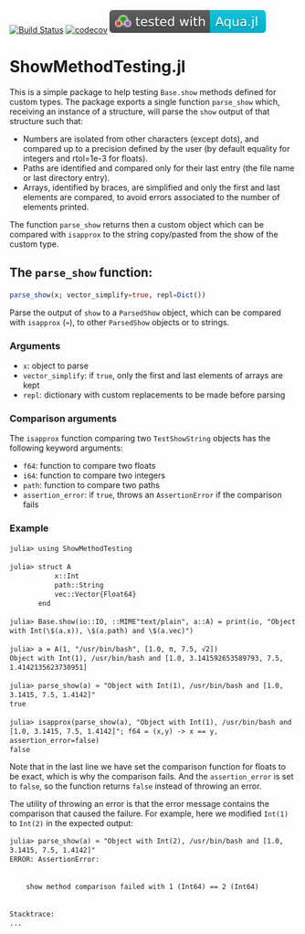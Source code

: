 [![Build Status](https://github.com/m3g/ShowMethodTesting.jl/actions/workflows/CI.yml/badge.svg?branch=main)](https://github.com/m3g/ShowMethodTesting.jl/actions/workflows/CI.yml?query=branch%3Amain)
[![codecov](https://codecov.io/gh/m3g/ShowMethodTesting.jl/branch/main/graph/badge.svg)](https://codecov.io/gh/m3g/ShowMethodTesting.jl)
[![Aqua QA](https://raw.githubusercontent.com/JuliaTesting/Aqua.jl/master/badge.svg)](https://github.com/JuliaTesting/Aqua.jl)

# ShowMethodTesting.jl

This is a simple package to help testing `Base.show` methods defined for custom types. The package
exports a single function `parse_show` which, receiving an instance of a structure, will parse the
`show` output of that structure such that:

- Numbers are isolated from other characters (except dots), and compared up to a precision defined 
  by the user (by default equality for integers and rtol=1e-3 for floats).
- Paths are identified and compared only for their last entry (the file name or last directory entry).
- Arrays, identified by braces, are simplified and only the first and last elements are compared, to avoid errors associated
  to the number of elements printed. 

The function `parse_show` returns then a custom object which can be compared with `isapprox` to 
the string copy/pasted from the show of the custom type.

## The `parse_show` function:

```julia
parse_show(x; vector_simplify=true, repl=Dict())
```

Parse the output of `show` to a `ParsedShow` object, which can be compared with `isapprox` (`≈`),
to other `ParsedShow` objects or to strings. 

### Arguments

- `x`: object to parse
- `vector_simplify`: if `true`, only the first and last elements of arrays are kept
- `repl`: dictionary with custom replacements to be made before parsing

### Comparison arguments

The `isapprox` function comparing two `TestShowString` objects has the following keyword arguments:

- `f64`: function to compare two floats
- `i64`: function to compare two integers
- `path`: function to compare two paths
- `assertion_error`: if `true`, throws an `AssertionError` if the comparison fails

### Example

```julia-repl
julia> using ShowMethodTesting

julia> struct A
           x::Int
           path::String
           vec::Vector{Float64}
       end

julia> Base.show(io::IO, ::MIME"text/plain", a::A) = print(io, "Object with Int(\$(a.x)), \$(a.path) and \$(a.vec)")

julia> a = A(1, "/usr/bin/bash", [1.0, π, 7.5, √2])
Object with Int(1), /usr/bin/bash and [1.0, 3.141592653589793, 7.5, 1.4142135623730951]

julia> parse_show(a) ≈ "Object with Int(1), /usr/bin/bash and [1.0, 3.1415, 7.5, 1.4142]"
true

julia> isapprox(parse_show(a), "Object with Int(1), /usr/bin/bash and [1.0, 3.1415, 7.5, 1.4142]"; f64 = (x,y) -> x == y, assertion_error=false)
false
```

Note that in the last line we have set the comparison function for floats to be exact, which is why the comparison fails. And the
`assertion_error` is set to `false`, so the function returns `false` instead of throwing an error.

The utility of throwing an error is that the error message contains the comparison that caused the failure. For example, here
we modified `Int(1)` to `Int(2)` in the expected output:

```julia-repl
julia> parse_show(a) ≈ "Object with Int(2), /usr/bin/bash and [1.0, 3.1415, 7.5, 1.4142]"
ERROR: AssertionError: 


    show method comparison failed with 1 (Int64) == 2 (Int64)


Stacktrace:
...
```
